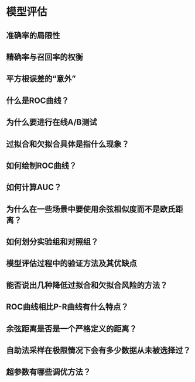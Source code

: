 # 模型评估

## 准确率的局限性

## 精确率与召回率的权衡

## 平方根误差的“意外”

## 什么是ROC曲线？

## 为什么要进行在线A/B测试

## 过拟合和欠拟合具体是指什么现象？

## 如何绘制ROC曲线？

## 如何计算AUC？

## 为什么在一些场景中要使用余弦相似度而不是欧氏距离？

## 如何划分实验组和对照组？

## 模型评估过程中的验证方法及其优缺点

## 能否说出几种降低过拟合和欠拟合风险的方法？

## ROC曲线相比P-R曲线有什么特点？

## 余弦距离是否是一个严格定义的距离？

## 自助法采样在极限情况下会有多少数据从未被选择过？

## 超参数有哪些调优方法？
